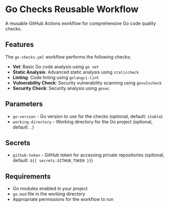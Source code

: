 # Go Checks Reusable Workflow

A reusable GitHub Actions workflow for comprehensive Go code quality checks.

## Features

The `go-checks.yml` workflow performs the following checks:

- **Vet**: Basic Go code analysis using `go vet`
- **Static Analysis**: Advanced static analysis using `staticcheck`
- **Linting**: Code linting using `golangci-lint`
- **Vulnerability Check**: Security vulnerability scanning using `govulncheck`
- **Security Check**: Security analysis using `gosec`

## Parameters

- `go-version` - Go version to use for the checks (optional, default: `stable`)
- `working-directory` - Working directory for the Go project (optional, default: `.`)

## Secrets

- `github-token` - GitHub token for accessing private repositories (optional, default: `${{ secrets.GITHUB_TOKEN }}`)

## Requirements

- Go modules enabled in your project
- `go.mod` file in the working directory
- Appropriate permissions for the workflow to run